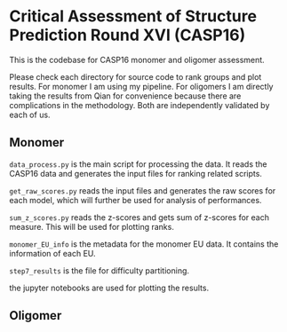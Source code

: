 # Critical Assessment of Structure Prediction Round XVI (CASP16)

This is the codebase for CASP16 monomer and oligomer assessment.

Please check each directory for source code to rank groups and plot results.
For monomer I am using my pipeline. For oligomers I am directly taking the results from Qian for convenience because there are complications in the methodology. Both are independently validated by each of us.

## Monomer

`data_process.py` is the main script for processing the data. It reads the CASP16 data and generates the input files for ranking related scripts.

`get_raw_scores.py` reads the input files and generates the raw scores for each model, which will further be used for analysis of performances.

`sum_z_scores.py` reads the z-scores and gets sum of z-scores for each measure. This will be used for plotting ranks.

`monomer_EU_info` is the metadata for the monomer EU data. It contains the information of each EU.

`step7_results` is the file for difficulty partitioning.

the jupyter notebooks are used for plotting the results.


## Oligomer
